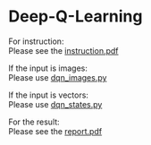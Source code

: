 # Deep-Q-Learning
For instruction:<br/>
Please see the [instruction.pdf](https://github.com/bruce0715/Deep-Q-Learning/blob/master/Instruction.pdf)

If the input is images:<br/>
Please use [dqn_images.py](https://github.com/bruce0715/Deep-Q-Learning/blob/master/dqn_images.py)

If the input is vectors:<br/>
Please use [dqn_states.py](https://github.com/bruce0715/Deep-Q-Learning/blob/master/dqn_states.py)

For the result:<br/>
Please see the [report.pdf](https://github.com/bruce0715/Deep-Q-Learning/blob/master/report.pdf)
